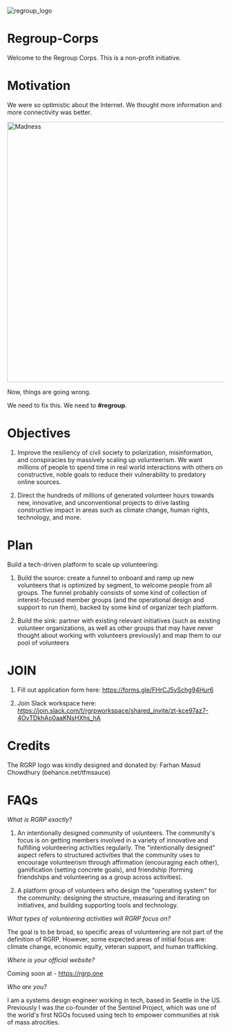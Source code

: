 ![regroup_logo](https://user-images.githubusercontent.com/885552/102808036-8d404980-4374-11eb-8964-2b2676ddde28.png)

# Regroup-Corps
Welcome to the Regroup Corps. This is a non-profit initiative.

# Motivation
We were so optimistic about the Internet. We thought more information and more connectivity was better. 

<img width="602" alt="Madness" src="https://user-images.githubusercontent.com/885552/103556517-bf6aa480-4e66-11eb-989c-07f37821daaa.png">

Now, things are going wrong.

We need to fix this. We need to **#regroup**.

# Objectives
1. Improve the resiliency of civil society to polarization, misinformation, and conspiracies by massively scaling up volunteerism. We want millions of people to spend time in real world interactions with others on constructive, noble goals to reduce their vulnerability to predatory online sources.

2. Direct the hundreds of millions of generated volunteer hours towards new, innovative, and unconventional projects to drive lasting constructive impact in areas such as climate change, human rights, technology, and more.    

# Plan
Build a tech-driven platform to scale up volunteering:  

1. Build the source: create a funnel to onboard and ramp up new volunteers that is optimized by segment, to welcome people from all groups. The funnel probably consists of some kind of collection of interest-focused member groups (and the operational design and support to run them), backed by some kind of organizer tech platform. 

2. Build the sink: partner with existing relevant initiatives (such as existing volunteer organizations, as well as other groups that may have never thought about working with volunteers previously) and map them to our pool of volunteers 

# JOIN

1. Fill out application form here: https://forms.gle/FHrCJ5vSchg94Hur6 

2. Join Slack workspace here: https://join.slack.com/t/rgrpworkspace/shared_invite/zt-kce97az7-4OvTDkhAo0aaKNsHXhs_hA

# Credits

The RGRP logo was kindly designed and donated by: Farhan Masud Chowdhury (behance.net/tfmsauce)

# FAQs

*What is RGRP exactly?*

1. An intentionally designed community of volunteers. The community's focus is on getting members involved in a variety of innovative and fulfilling volunteering activities regularly. The "intentionally designed" aspect refers to structured activities that the community uses to encourage volunteerism through affirmation (encouraging each other), gamification (setting concrete goals), and friendship (forming friendships and volunteering as a group across activities). 

2. A platform group of volunteers who design the "operating system" for the community: designing the structure, measuring and iterating on initiatives, and building supporting tools and technology.

*What types of volunteering activities will RGRP focus on?*

The goal is to be broad, so specific areas of volunteering are not part of the definition of RGRP. However, some expected areas of initial focus are: climate change, economic equity, veteran support, and human trafficking.

*Where is your official website?*

Coming soon at - https://rgrp.one 

*Who are you?*

I am a systems design engineer working in tech, based in Seattle in the US. Previously I was the co-founder of the Sentinel Project, which was one of the world's first NGOs focused using tech to empower communities at risk of mass atrocities.
